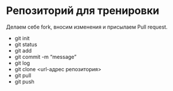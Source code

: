 # Репозиторий для тренировки

Делаем себе fork, вносим изменения и присылаем Pull request.

* git init
* git status
* git add
* git commit -m “message”
* git log
* git clone <url-адрес репозитория>
* git pull
* git push
